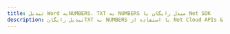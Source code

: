 ---title: تبدیل Word بهNUMBERS، TXT به NUMBERS مبدل رایگان یا Net SDKdescription: تبدیل رایگانTXT به NUMBERS با استفاده از Net Cloud APIs & SDK. همچنین اسناد Microsoft Word و OpenOffice را در Cloud ایجاد، ویرایش و رندر کنید.---